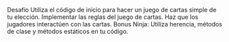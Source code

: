 Desafío
Utiliza el código de inicio para hacer un juego de cartas simple de tu elección.
Implementar las reglas del juego de cartas.
Haz que los jugadores interactúen con las cartas.
Bonus Ninja: Utiliza herencia, métodos de clase y métodos estáticos en tu código.